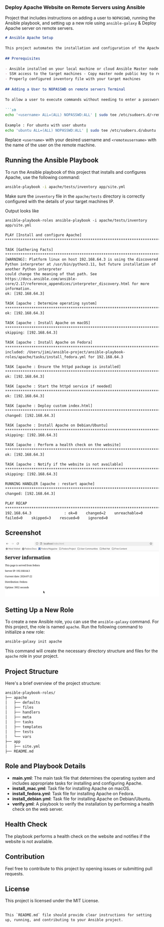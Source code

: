 ### Deploy Apache Website on Remote Servers using Ansible
Project that includes instructions on adding a user to `NOPASSWD`, running the Ansible playbook, and setting up a new role using `ansible-galaxy` & Deploy Apache server on remote servers.


```markdown
# Ansible Apache Setup

This project automates the installation and configuration of the Apache web server on different operating systems using Ansible.

## Prerequisites

- Ansible installed on your local machine or cloud Ansible Master node
- SSH access to the target machines - Copy master node public key to remote servers authorized_keys file 
- Properly configured inventory file with your target machines

## Adding a User to NOPASSWD on remote servers Terminal

To allow a user to execute commands without needing to enter a password for `sudo`, you can add them to the `NOPASSWD` list. Run the following command in the terminal:

```sh
echo '<username> ALL=(ALL) NOPASSWD:ALL' | sudo tee /etc/sudoers.d/<remoteusername>

Example : For ubuntu with user ubuntu
echo 'ubuntu ALL=(ALL) NOPASSWD:ALL' | sudo tee /etc/sudoers.d/ubuntu
```

Replace `<username>` with your desired username and `<remoteusername>` with the name of the user on the remote machine.

## Running the Ansible Playbook

To run the Ansible playbook of this project that installs and configures Apache, use the following command:

```sh
ansible-playbook -i apache/tests/inventory app/site.yml
```

Make sure the `inventory` file in the `apache/tests` directory is correctly configured with the details of your target machines IP.

Output looks like 

```
ansible-playbook-roles ansible-playbook -i apache/tests/inventory app/site.yml

PLAY [Install and configure Apache] *************************************************************************************************************************************

TASK [Gathering Facts] **************************************************************************************************************************************************
[WARNING]: Platform linux on host 192.168.64.3 is using the discovered Python interpreter at /usr/bin/python3.11, but future installation of another Python interpreter
could change the meaning of that path. See https://docs.ansible.com/ansible-core/2.17/reference_appendices/interpreter_discovery.html for more information.
ok: [192.168.64.3]

TASK [apache : Determine operating system] ******************************************************************************************************************************
ok: [192.168.64.3]

TASK [apache : Install Apache on macOS] *********************************************************************************************************************************
skipping: [192.168.64.3]

TASK [apache : Install Apache on Fedora] ********************************************************************************************************************************
included: /Users/jimi/ansible-project/ansible-playbook-roles/apache/tasks/install_fedora.yml for 192.168.64.3

TASK [apache : Ensure the httpd package is installed] *******************************************************************************************************************
ok: [192.168.64.3]

TASK [apache : Start the httpd service if needed] ***********************************************************************************************************************
ok: [192.168.64.3]

TASK [apache : Deploy custom index.html] ********************************************************************************************************************************
changed: [192.168.64.3]

TASK [apache : Install Apache on Debian/Ubuntu] *************************************************************************************************************************
skipping: [192.168.64.3]

TASK [apache : Perform a health check on the website] *******************************************************************************************************************
ok: [192.168.64.3]

TASK [apache : Notify if the website is not available] ******************************************************************************************************************
skipping: [192.168.64.3]

RUNNING HANDLER [apache : restart apache] *******************************************************************************************************************************
changed: [192.168.64.3]

PLAY RECAP **************************************************************************************************************************************************************
192.168.64.3               : ok=8    changed=2    unreachable=0    failed=0    skipped=3    rescued=0    ignored=0  
```
## Screenshot

![Webserver](apache/files/website-url.png)

## Setting Up a New Role

To create a new Ansible role, you can use the `ansible-galaxy` command. For this project, the role is named `apache`. Run the following command to initialize a new role:

```sh
ansible-galaxy init apache
```

This command will create the necessary directory structure and files for the `apache` role in your project.

## Project Structure

Here's a brief overview of the project structure:

```
ansible-playbook-roles/
├── apache
│   ├── defaults
│   ├── files
│   ├── handlers
│   ├── meta
│   ├── tasks
│   ├── templates
│   ├── tests
│   └── vars
├── app
│   ├── site.yml
├── README.md
```

## Role and Playbook Details

- **main.yml**: The main task file that determines the operating system and includes appropriate tasks for installing and configuring Apache.
- **install_mac.yml**: Task file for installing Apache on macOS.
- **install_fedora.yml**: Task file for installing Apache on Fedora.
- **install_debian.yml**: Task file for installing Apache on Debian/Ubuntu.
- **verify.yml**: A playbook to verify the installation by performing a health check on the web server.

## Health Check

The playbook performs a health check on the website and notifies if the website is not available.

## Contribution

Feel free to contribute to this project by opening issues or submitting pull requests.

## License

This project is licensed under the MIT License.
```

This `README.md` file should provide clear instructions for setting up, running, and contributing to your Ansible project.
